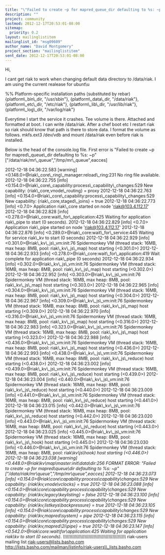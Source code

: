 ```yaml
---
title: "\"Failed to create ~p for mapred_queue_dir defaulting to %s: ~p\"	[\"/data/riak/mr_queue\", \"/tmp/mr_queue\", eacces]"
description: ""
project: community
lastmod: 2012-12-17T20:53:01-08:00
sitemap:
  priority: 0.2
layout: mailinglistitem
mailinglist_id: "msg09609"
author_name: "David Montgomery"
project_section: "mailinglistitem"
sent_date: 2012-12-17T20:53:01-08:00
---
```



Hi,

I cant get riak to work when changing default data directory to
/data/riak. I am using the current realease for ubunt\\u

 %% Platform-specific installation paths (substituted by
rebar)
 {platform\\_bin\\_dir, "/usr/sbin"},
 {platform\\_data\\_dir, "/data/riak"},
 {platform\\_etc\\_dir, "/etc/riak"},
 {platform\\_lib\\_dir, "/usr/lib/riak"},
 {platform\\_log\\_dir, "/var/log/riak"}


Everytime I start the service it crashes. Tee volume is there. Attached
and formatted at boot. I can write /data/riak. After a chef boot etc I
restart riak so riak should know that path is there to store data. I
format the volume as follows. mkfs.ext3 /dev/vdb and mount /data/riak even
before riak is installed.

Below is the head of the console.log file. First error is "Failed to
create ~p for mapred\\_queue\\_dir defaulting to %s: ~p"
["/data/riak/mr\\_queue","/tmp/mr\\_queue",eacces]


2012-12-18 04:36:22.583 [warning]
&lt;0.148.0&gt;@riak\\_core\\_ring\\_manager:reload\\_ring:231 No ring file available.
2012-12-18 04:36:22.755 [info]
&lt;0.154.0&gt;@riak\\_core\\_capability:process\\_capability\\_changes:529 New
capability: {riak\\_core,vnode\\_routing} = proxy
2012-12-18 04:36:22.763 [info]
&lt;0.154.0&gt;@riak\\_core\\_capability:process\\_capability\\_changes:529 New
capability: {riak\\_core,staged\\_joins} = true
2012-12-18 04:36:22.773 [info] &lt;0.7.0&gt; Application riak\\_core started on
node 'riak@103.4.112.17'
2012-12-18 04:36:22.828 [info] &lt;0.278.0&gt;@riak\\_core:wait\\_for\\_application:425
Waiting for application riak\\_pipe to start (0 seconds).
2012-12-18 04:36:22.829 [info] &lt;0.7.0&gt; Application riak\\_pipe started on
node 'riak@103.4.112.17'
2012-12-18 04:36:22.876 [info] &lt;0.289.0&gt;@riak\\_core:wait\\_for\\_service:445
Waiting for service riak\\_kv to start (0 seconds)
2012-12-18 04:36:22.929 [info] &lt;0.301.0&gt;@riak\\_kv\\_js\\_vm:init:76 Spidermonkey
VM (thread stack: 16MB, max heap: 8MB, pool: riak\\_kv\\_js\\_map) host starting
(&lt;0.301.0&gt;)
2012-12-18 04:36:22.933 [info] &lt;0.278.0&gt;@riak\\_core:wait\\_for\\_application:419
Wait complete for application riak\\_pipe (0 seconds)
2012-12-18 04:36:22.934 [info] &lt;0.302.0&gt;@riak\\_kv\\_js\\_vm:init:76 Spidermonkey
VM (thread stack: 16MB, max heap: 8MB, pool: riak\\_kv\\_js\\_map) host starting
(&lt;0.302.0&gt;)
2012-12-18 04:36:22.952 [info] &lt;0.303.0&gt;@riak\\_kv\\_js\\_vm:init:76 Spidermonkey
VM (thread stack: 16MB, max heap: 8MB, pool: riak\\_kv\\_js\\_map) host starting
(&lt;0.303.0&gt;)
2012-12-18 04:36:22.965 [info] &lt;0.304.0&gt;@riak\\_kv\\_js\\_vm:init:76 Spidermonkey
VM (thread stack: 16MB, max heap: 8MB, pool: riak\\_kv\\_js\\_map) host starting
(&lt;0.304.0&gt;)
2012-12-18 04:36:22.967 [info] &lt;0.309.0&gt;@riak\\_kv\\_js\\_vm:init:76 Spidermonkey
VM (thread stack: 16MB, max heap: 8MB, pool: riak\\_kv\\_js\\_map) host starting
(&lt;0.309.0&gt;)
2012-12-18 04:36:22.970 [info] &lt;0.316.0&gt;@riak\\_kv\\_js\\_vm:init:76 Spidermonkey
VM (thread stack: 16MB, max heap: 8MB, pool: riak\\_kv\\_js\\_map) host starting
(&lt;0.316.0&gt;)
2012-12-18 04:36:22.983 [info] &lt;0.323.0&gt;@riak\\_kv\\_js\\_vm:init:76 Spidermonkey
VM (thread stack: 16MB, max heap: 8MB, pool: riak\\_kv\\_js\\_map) host starting
(&lt;0.323.0&gt;)
2012-12-18 04:36:22.988 [info] &lt;0.436.0&gt;@riak\\_kv\\_js\\_vm:init:76 Spidermonkey
VM (thread stack: 16MB, max heap: 8MB, pool: riak\\_kv\\_js\\_map) host starting
(&lt;0.436.0&gt;)
2012-12-18 04:36:22.993 [info] &lt;0.438.0&gt;@riak\\_kv\\_js\\_vm:init:76 Spidermonkey
VM (thread stack: 16MB, max heap: 8MB, pool: riak\\_kv\\_js\\_reduce) host
starting (&lt;0.438.0&gt;)
2012-12-18 04:36:23.002 [info] &lt;0.439.0&gt;@riak\\_kv\\_js\\_vm:init:76 Spidermonkey
VM (thread stack: 16MB, max heap: 8MB, pool: riak\\_kv\\_js\\_reduce) host
starting (&lt;0.439.0&gt;)
2012-12-18 04:36:23.004 [info] &lt;0.440.0&gt;@riak\\_kv\\_js\\_vm:init:76 Spidermonkey
VM (thread stack: 16MB, max heap: 8MB, pool: riak\\_kv\\_js\\_reduce) host
starting (&lt;0.440.0&gt;)
2012-12-18 04:36:23.009 [info] &lt;0.441.0&gt;@riak\\_kv\\_js\\_vm:init:76 Spidermonkey
VM (thread stack: 16MB, max heap: 8MB, pool: riak\\_kv\\_js\\_reduce) host
starting (&lt;0.441.0&gt;)
2012-12-18 04:36:23.015 [info] &lt;0.442.0&gt;@riak\\_kv\\_js\\_vm:init:76 Spidermonkey
VM (thread stack: 16MB, max heap: 8MB, pool: riak\\_kv\\_js\\_reduce) host
starting (&lt;0.442.0&gt;)
2012-12-18 04:36:23.020 [info] &lt;0.443.0&gt;@riak\\_kv\\_js\\_vm:init:76 Spidermonkey
VM (thread stack: 16MB, max heap: 8MB, pool: riak\\_kv\\_js\\_reduce) host
starting (&lt;0.443.0&gt;)
2012-12-18 04:36:23.025 [info] &lt;0.445.0&gt;@riak\\_kv\\_js\\_vm:init:76 Spidermonkey
VM (thread stack: 16MB, max heap: 8MB, pool: riak\\_kv\\_js\\_hook) host starting
(&lt;0.445.0&gt;)
2012-12-18 04:36:23.030 [info] &lt;0.446.0&gt;@riak\\_kv\\_js\\_vm:init:76 Spidermonkey
VM (thread stack: 16MB, max heap: 8MB, pool: riak\\_kv\\_js\\_hook) host starting
(&lt;0.446.0&gt;)
2012-12-18 04:36:23.038 [warning]
&lt;0.448.0&gt;@riak\\_kv\\_map\\_master:init\\_data\\_dir:256 FORMAT ERROR: "Failed to
create ~p for mapred\\_queue\\_dir defaulting to %s: ~p"
["/data/riak/mr\\_queue","/tmp/mr\\_queue",eacces]
2012-12-18 04:36:23.073 [info]
&lt;0.154.0&gt;@riak\\_core\\_capability:process\\_capability\\_changes:529 New
capability: {riak\\_kv,vnode\\_vclocks} = true
2012-12-18 04:36:23.088 [info]
&lt;0.154.0&gt;@riak\\_core\\_capability:process\\_capability\\_changes:529 New
capability: {riak\\_kv,legacy\\_keylisting} = false
2012-12-18 04:36:23.100 [info]
&lt;0.154.0&gt;@riak\\_core\\_capability:process\\_capability\\_changes:529 New
capability: {riak\\_kv,listkeys\\_backpressure} = true
2012-12-18 04:36:23.105 [info]
&lt;0.154.0&gt;@riak\\_core\\_capability:process\\_capability\\_changes:529 New
capability: {riak\\_kv,mapred\\_system} = pipe
2012-12-18 04:36:23.115 [info]
&lt;0.154.0&gt;@riak\\_core\\_capability:process\\_capability\\_changes:529 New
capability: {riak\\_kv,mapred\\_2i\\_pipe} = true
2012-12-18 04:36:23.147 [info] &lt;0.542.0&gt;@riak\\_core:wait\\_for\\_application:425
Waiting for application riak\\_kv to start (0 seconds).
\\_\\_\\_\\_\\_\\_\\_\\_\\_\\_\\_\\_\\_\\_\\_\\_\\_\\_\\_\\_\\_\\_\\_\\_\\_\\_\\_\\_\\_\\_\\_\\_\\_\\_\\_\\_\\_\\_\\_\\_\\_\\_\\_\\_\\_\\_\\_
riak-users mailing list
riak-users@lists.basho.com
http://lists.basho.com/mailman/listinfo/riak-users\\_lists.basho.com

